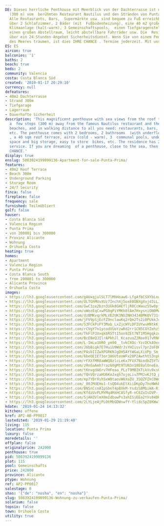 ```yaml
---
DE: Dieses herrliche Penthouse mit Meerblick von der Dachterrasse ist nur wenige Schritte
  (300 m) vom  berühmten Restaurant Nautilus und den Stränden von Punta Prima entfernt.
  Alle Restaurants, Bars,  Supermärkte usw. sind bequem zu Fuß erreichbar Es verfügt
  über 2 Schlafzimmer, 2 Bäder (mit  Fußbodenheizung), eine 40 m2 große Dachterrasse,
  Klimaanlage (kalt-warm), 3 Gemeinschaftspools,  einen Tiefgaragenstellplatz und
  einen großen Abstellraum, leicht abstellbare Fahrräder usw. Die  Residenz verfügt
  über ein 24-Stunden-Angebot Sicherheitsdienst. Wenn Sie von einem Penthouse in der  Nähe
  des Meeres träumen, ist dies IHRE CHANCE . Termine jederzeit. Mit uns.
ES: ES
aircon: true
balconies: '1'
baths: 2
beach: true
beds: 2
community: Valencia
costa: Costa Blanca Süd
created: '2019-01-17 20:29:10'
currency: null
defeatures:
- 40m2 Dachterrasse
- Strand 300m
- Tiefgarage
- Lagerraum
- Dauerhafte Sicherheit
description: 'This magnificent penthouse with sea views from the roof terrace is only
  a  few steps (300 m) away from the famous Nautilus restaurant and the Punta  Prima
  beaches, and in walking distance to all you need: restaurants, bars,  supermarkets,
  etc. The penthouse comes with 2 bedrooms, 2 bathrooms  (with underfloor heating)
  , a 40 sqm roof terrace, airco (cold - warm), 3  communal pools, underground parking
  space and big storage, easy to store  bikes, etc. The residence has 24/7 security
  service. If you are dreaming  of a penthouse, close to the sea, then this is YOUR
  CHANCE.'
display: true
enslug: 5083924199899136-Apartment-for-sale-Punta-Prima/
features:
- 40m2 Roof Terrace
- Beach 300m
- Underground Parking
- Storage Room
- 24/7 Security
finca: false
fireplace: false
frequency: sale
furnished: Teilmöbliert
golf: false
hauser:
- Costa Blanca Süd
- Valencia Region
- Punta Prima
- von 200001 bis 300000
- Provinz Alicante
- Wohnung
- Orihuela Costa
heating: true
homes:
- Apartment
- Valencia Region
- Punta Prima
- Costa Blanca South
- from 200001 to 300000
- Alicante Province
- Orihuela Costa
images:
- https://lh3.googleusercontent.com/gAUxqjulSLT7lMhHoaw6-LfgAfbCSXYbLnwLkolIs2xHg1f_-TCWFzeeq8pfHRsXTRgOzx8QTF1BW3W3Cecy=w640-rj-e30-l100
- https://lh3.googleusercontent.com/OLTGhMUvXUz7InchXj5oxE0OBXgXxjd3iLJ_JLw3CH74UQW1zH_TfqStSTnLxqqShhOYIdacWNsFs_EwOxk=w640-rj-e30-l100
- https://lh3.googleusercontent.com/GwC3ze2bzn3UGk8GHEfljR0CcWauz55w0pjbUpjqcfBsvV2BLsyj0eS4zIfer6wTDW6kD_ieoCoa9t7qTvMB9w=w640-rj-e30-l100
- https://lh3.googleusercontent.com/uWozEqCxwPG0qPiYMKh8tAm7HxysniON0MwRNCaatRpOA39uv1RIAuwba64SH-bGXk0Kxjsmo9UHnqurMqYh=w640-rj-e30-l100
- https://lh3.googleusercontent.com/dzBMKvqrkMLVE2UK3NUZNH3434BMK0V731rQ-bgzSLJgNn4SToN4ejG6uSLHVtt5FTmFDKeQ7YDWyOhHB1I9oQ=w640-rj-e30-l100
- https://lh3.googleusercontent.com/jFV9pSjEcFZ9nclawKq2rQm2Ts2i0PUkkJcoUpijKF4TDLz0SHazKgBAUtsweCxH4OSLWEuOcWKzDrxvcug=w640-rj-e30-l100
- https://lh3.googleusercontent.com/S3FCkPsFY3Mab_LxZjcWYLDFIUYwvHNtkKjh8cB70ONqrAEoytWwVeDPGD1I103RgJkecOyfG0C7Gt3GD-4M=w640-rj-e30-l100
- https://lh3.googleusercontent.com/rCVgY7n1ycodVUoYzwRd2rr1CN5COYZehzS0-ZoCfsK3wvXqYvPlkQOAsuADEwUkF5RVpFajenuOsZ7f-SvL=w640-rj-e30-l100
- https://lh3.googleusercontent.com/TkFlPJXxqkbRSTt15on9ZEt7NT1M5HgqkzoChpwNEOAe5oT6tbnVBNUxITghhmsAcZOmxv5WYC7utw-qlqlA=w640-rj-e30-l100
- https://lh3.googleusercontent.com/BcEBeQJIlrAPkhJl_KcazuaZJRee017vRNGxrYXsYfetz-tzDIyXo5_LLSQtq6u8pPvDpVDSuta1lHsIYHOA9A=w640-rj-e30-l100
- https://lh3.googleusercontent.com/L-ImLw18R0_ym90__tvkCXOc-YzcOCkA9xcGsGt7cregbSEf_TaMeB-dkqel6iWmsVk80vOu5iPSLSvT7_-8=w640-rj-e30-l100
- https://lh3.googleusercontent.com/J6bBiqk7E7HuiU9WdrJsYHIisvl7prZoFOHUK4B4HaRVTTDRcZZhK5TiqhlCiqAC7kAhwpJfhgtSNQpxuVyU=w640-rj-e30-l100
- https://lh3.googleusercontent.com/PAsbIIZwXPGRKNJgDHSAYtWGaLXiVPp_Sm_-lzZf4f7po3APjX63CDF4smrRIKUmR929qnO7RyzDBB71mYo=w640-rj-e30-l100
- https://lh3.googleusercontent.com/6beOEIE73or3A6UtooWFx28P2AwthtS3npOI8eRFd1At7ffVvMr3TbBZD6cSerBWWvsd3l7ATepPYBkK8tcf=w640-rj-e30-l100
- https://lh3.googleusercontent.com/rFXXfMR8aWWQOzlcLeKx7FVX7NindbZ5YTdlhX_hHHp_MFOU8MP4KTpxPGWbH0-8g8JzhYm-4Fju4XaQ2ptb=w640-rj-e30-l100
- https://lh3.googleusercontent.com/zRnGaAmh7raz60gMt9TUN3n18E8alOneEoJaT7AifC16Nv704tCdInthEAO0dgwB4XF-tH2yqzVkQGKT8n0mfg=w640-rj-e30-l100
- https://lh3.googleusercontent.com/tKnvgdA6rv7HFeaa_PLzT9MBIKTikVu9xsO9fQGK7Hxb-JNkB-AcMSZ8M-ZP8Ga7EVePlrWJcsxjY2B4qKC5=w640-rj-e30-l100
- https://lh3.googleusercontent.com/fQnVQrzaHU6KmJxqh7ojoLiu7PMJxKJtQ_pl6fX2Oapl_nzPkpEmWAee5QsTqRdh1OD-4SG0_4k5AwcqNU8=w640-rj-e30-l100
- https://lh3.googleusercontent.com/mp7YDrXshSxW0taovW6XoZU_3SQZFZkC0Wd3qPqvY07CTHt5MqfMtwkmm15aQ2Nd_T_OTXgl-pTsY0XB9-9P=w640-rj-e30-l100
- https://lh3.googleusercontent.com/_00JMdEHo1-tsQD4ukEtXiiDKpDy7hoNWkbpUzVym6pThc6kPrx02iLWiCJFubzMEkklEERq9DzPkQC_bk8=w640-rj-e30-l100
- https://lh3.googleusercontent.com/BNSnCcnAIpSbnT4pBXkM-YsdzS8MbiWA-Rip6jge09SE-Ot0M80UoQkcbpBG1T7MgcFvJT1PzQlPASDGuFWJKQ=w640-rj-e30-l100
- https://lh3.googleusercontent.com/KfdzUvPLMYMq4RkHCASfyR-nC6ZoIsDVP-_G5ovH8UkorNuAR8NxAqfi0myFMvFA39cGGVQpoeYPOsFEg_A=w640-rj-e30-l100
- https://lh3.googleusercontent.com/SjAH3VlmX8mIdbuwPs3ahISiEEa2tVs04DH7xbFhOojUsRU6AmOdCbovt3FValCzjgWi7rgcNWWhm2xAQG4cZw=w640-rj-e30-l100
- https://lh3.googleusercontent.com/2LYLjeAjPLOtMbGDWswfY-YlidcSpZ8KWwT8Hr3McsJUt3DD-G-92QRncyC2hjojvtnj6FhdkYn-Yfx4O3Bl=w640-rj-e30-l100
kdate: '2019-01-24 14:13:32'
kitchen: offene
kref: AP2-AB-PP0017
lastedited: '2019-01-29 21:19:40'
living: 115
location: Punta Prima
luxury: false
moredetails: ''
offplan: false
originalprice: 242000
penthouse: true
pid: 5083924199899136
plot: 115
pool: Gemeinschafts
price: 242000
province: Alicante
ptype: Wohnung
ref: AP2-PP0017
salestage: 0
shas: '{"de": "nosha", "en": "nosha"}'
slug: 5083924199899136-Wohnung-zu-verkaufen-Punta-Prima/
solarium: false
topsix: false
town: Orihuela Costa
utility: true
---
```


